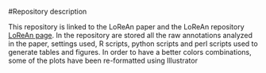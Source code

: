 #Repository description

This repository is linked to the LoReAn paper and the LoReAn repository [LoReAn page](https://github.com/lfaino/LoReAn.git). In the 
repository are stored all the raw annotations analyzed in the paper, settings used, R scripts, python scripts and perl scripts 
used to generate tables and figures. In order to have a better colors combinations, some of the plots have been re-formatted 
using Illustrator   